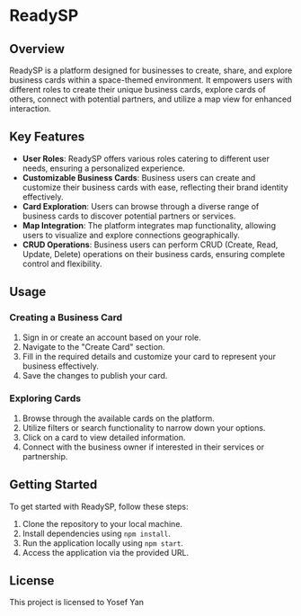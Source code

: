 # ReadySP

## Overview

ReadySP is a platform designed for businesses to create, share, and explore business cards within a space-themed environment. It empowers users with different roles to create their unique business cards, explore cards of others, connect with potential partners, and utilize a map view for enhanced interaction.

## Key Features

- **User Roles**: ReadySP offers various roles catering to different user needs, ensuring a personalized experience.
- **Customizable Business Cards**: Business users can create and customize their business cards with ease, reflecting their brand identity effectively.
- **Card Exploration**: Users can browse through a diverse range of business cards to discover potential partners or services.
- **Map Integration**: The platform integrates map functionality, allowing users to visualize and explore connections geographically.
- **CRUD Operations**: Business users can perform CRUD (Create, Read, Update, Delete) operations on their business cards, ensuring complete control and flexibility.

## Usage

### Creating a Business Card

1. Sign in or create an account based on your role.
2. Navigate to the "Create Card" section.
3. Fill in the required details and customize your card to represent your business effectively.
4. Save the changes to publish your card.

### Exploring Cards

1. Browse through the available cards on the platform.
2. Utilize filters or search functionality to narrow down your options.
3. Click on a card to view detailed information.
4. Connect with the business owner if interested in their services or partnership.

## Getting Started

To get started with ReadySP, follow these steps:

1. Clone the repository to your local machine.
2. Install dependencies using `npm install`.
4. Run the application locally using `npm start`.
5. Access the application via the provided URL.

## License

This project is licensed to Yosef Yan
